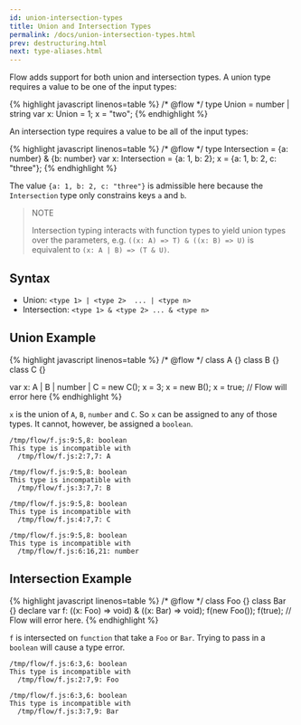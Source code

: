 ```yaml
---
id: union-intersection-types
title: Union and Intersection Types
permalink: /docs/union-intersection-types.html
prev: destructuring.html
next: type-aliases.html
---
```


Flow adds support for both union and intersection types. A union type requires
a value to be one of the input types:

{% highlight javascript linenos=table %}
/* @flow */
type Union = number | string
var x: Union = 1;
x = "two";
{% endhighlight %}

An intersection type requires a value to be all of the input types:

{% highlight javascript linenos=table %}
/* @flow */
type Intersection = {a: number} & {b: number}
var x: Intersection = {a: 1, b: 2};
x = {a: 1, b: 2, c: "three"};
{% endhighlight %}

The value `{a: 1, b: 2, c: "three"}` is admissible here because the
`Intersection` type only constrains keys `a` and `b`.

> NOTE
>
> Intersection typing interacts with function types to yield union types over
> the parameters, e.g. `((x: A) => T) & ((x: B) => U)` is equivalent to
> `(x: A | B) => (T & U)`.


## Syntax

- Union: `<type 1> | <type 2>  ... | <type n>`
- Intersection: `<type 1> & <type 2> ... & <type n>`

## Union Example

{% highlight javascript linenos=table %}
/* @flow */
class A {}
class B {}
class C {}

var x: A | B | number | C = new C();
x = 3;
x = new B();
x = true; // Flow will error here
{% endhighlight %}

`x` is the union of `A`, `B`, `number` and `C`. So `x` can be assigned to any 
of those types. It cannot, however, be assigned a `boolean`.

```bbcode
/tmp/flow/f.js:9:5,8: boolean
This type is incompatible with
  /tmp/flow/f.js:2:7,7: A

/tmp/flow/f.js:9:5,8: boolean
This type is incompatible with
  /tmp/flow/f.js:3:7,7: B

/tmp/flow/f.js:9:5,8: boolean
This type is incompatible with
  /tmp/flow/f.js:4:7,7: C

/tmp/flow/f.js:9:5,8: boolean
This type is incompatible with
  /tmp/flow/f.js:6:16,21: number
```

## Intersection Example

{% highlight javascript linenos=table %}
/* @flow */
class Foo {}
class Bar {}
declare var f: ((x: Foo) => void) & ((x: Bar) => void);
f(new Foo());
f(true); // Flow will error here.
{% endhighlight %}

`f` is intersected on `function` that take a `Foo` or `Bar`. Trying to pass in 
a `boolean` will cause a type error.

```bbcode
/tmp/flow/f.js:6:3,6: boolean
This type is incompatible with
  /tmp/flow/f.js:2:7,9: Foo

/tmp/flow/f.js:6:3,6: boolean
This type is incompatible with
  /tmp/flow/f.js:3:7,9: Bar
```
